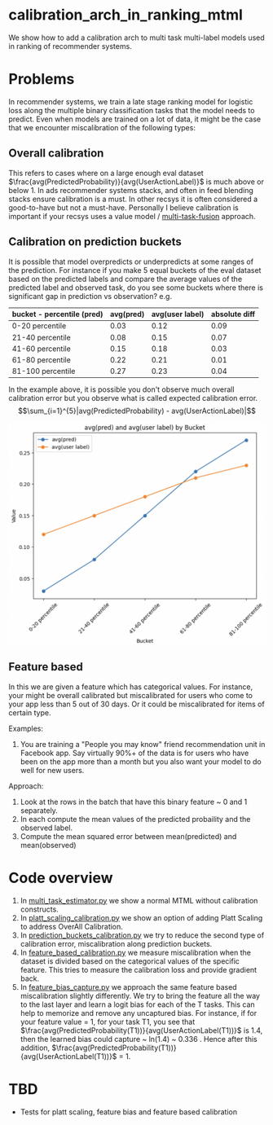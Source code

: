 # calibration_arch_in_ranking_mtml
We show how to add a calibration arch to multi task multi-label models used in ranking of recommender systems.

# Problems
In recommender systems, we train a late stage ranking model for logistic loss along the multiple binary classification tasks that the model needs to predict. Even when models are trained on a lot of data, it might be the case that we encounter miscalibration of the following types:

## Overall calibration
This refers to cases where on a large enough eval dataset $\frac{avg(PredictedProbability)}{avg(UserActionLabel)}$ is much above or below 1. In ads recommender systems stacks, and often in feed blending stacks ensure calibration is a must. In other recsys it is often considered a good-to-have but not a must-have. Personally I believe calibration is important if your recsys uses a value model / [multi-task-fusion](https://arxiv.org/pdf/2208.04560) approach.

## Calibration on prediction buckets 
It is possible that model overpredicts or underpredicts at some ranges of the prediction. For instance if you make 5 equal buckets of the eval dataset based on the predicted labels and compare the average values of the predicted label and observed task, do you see some buckets where there is significant gap in prediction vs observation? e.g.

| bucket - percentile (pred) | avg(pred)  | avg(user label)  | absolute diff|
|-------------------|------------|------------------|--------------|
| 0-20 percentile   | 0.03       | 0.12             | 0.09 |
| 21-40 percentile  | 0.08       | 0.15             | 0.07 |
| 41-60 percentile  | 0.15       | 0.18             | 0.03 |
| 61-80 percentile  | 0.22       | 0.21             | 0.01 |
| 81-100 percentile | 0.27       | 0.23             | 0.04 |

In the example above, it is possible you don't observe much overall calibration error but you observe what is called expected calibration error. 
$$\sum_{i=1}^{5}|avg(PredictedProbability) - avg(UserActionLabel)|$$


![Example 1](./images/example_of_miscalib_type1.png)

## Feature based

In this we are given a feature which has categorical values. For instance, your might be overall calibrated but miscalibrated for users who come to your app less than 5 out of 30 days. Or it could be miscalibrated for items of certain type.

Examples:
1. You are training a "People you may know" friend recommendation unit in Facebook app. Say virtually 90%+ of the data is for users who have been on the app more than a month but you also want your model to do well for new users.

Approach:
1. Look at the rows in the batch that have this binary feature ~ 0 and 1 separately.
2. In each compute the mean values of the predicted probaility and the observed label.
3. Compute the mean squared error between mean(predicted) and mean(observed)

# Code overview

1. In [multi_task_estimator.py](./src/multi_task_estimator.py) we show a normal MTML without calibration constructs.
1. In [platt_scaling_calibration.py](./src/platt_scaling_calibration.py) we show an option of adding Platt Scaling to address OverAll Calibration.
1. In [prediction_buckets_calibration.py](./src/prediction_buckets_calibration.py) we try to reduce the second type of calibration error, miscalibration along prediction buckets.
1. In [feature_based_calibration.py](./src/feature_based_calibration.py) we measure miscalibration when the dataset is divided based on the categorical values of the specific feature. This tries to measure the calibration loss and provide gradient back.
1. In [feature_bias_capture.py](./src/feature_bias_capture.py) we approach the same feature based miscalibration slightly differently. We try to bring the feature all the way to the last layer and learn a logit bias for each of the T tasks. This can help to memorize and remove any uncaptured bias. For instance, if for your feature value = 1, for your task T1, you see that $\frac{avg(PredictedProbability(T1))}{avg(UserActionLabel(T1))}$ is 1.4, then the learned bias could capture ~ ln(1.4) ~ 0.336 . Hence after this addition, $\frac{avg(PredictedProbability(T1))}{avg(UserActionLabel(T1))}$ = 1.

# TBD
- Tests for platt scaling, feature bias and feature based calibration